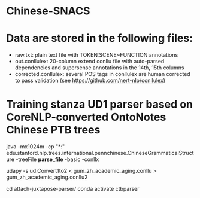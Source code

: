 # Chinese-SNACS

# Data are stored in the following files:
- raw.txt: plain text file with TOKEN:SCENE\~FUNCTION annotations
- out.conllulex: 20-column extend conllu file with auto-parsed dependencies and supersense annotations in the 14th, 15th columns
- corrected.conllulex: several POS tags in conllulex are human corrected to pass validation (see https://github.com/nert-nlp/conllulex)

# Training stanza UD1 parser based on CoreNLP-converted OntoNotes Chinese PTB trees

java -mx1024m -cp "\*:" edu.stanford.nlp.trees.international.pennchinese.ChineseGrammaticalStructure -treeFile __parse_file__ -basic -conllx

udapy -s ud.Convert1to2 < gum_zh_academic_aging.conllu > gum_zh_academic_aging.conllu2

cd attach-juxtapose-parser/
conda activate ctbparser
